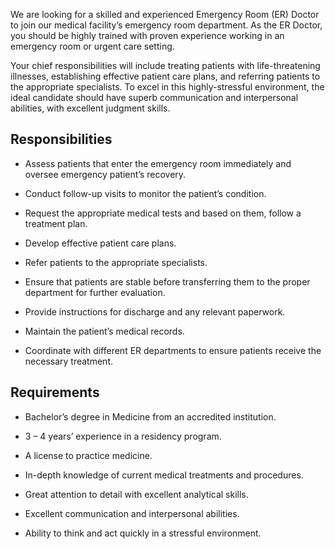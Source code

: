 We are looking for a skilled and experienced Emergency Room (ER) Doctor to join our medical facility’s emergency room department. As the ER Doctor, you should be highly trained with proven experience working in an emergency room or urgent care setting.

Your chief responsibilities will include treating patients with life-threatening illnesses, establishing effective patient care plans, and referring patients to the appropriate specialists. To excel in this highly-stressful environment, the ideal candidate should have superb communication and interpersonal abilities, with excellent judgment skills.

## Responsibilities

* Assess patients that enter the emergency room immediately and oversee emergency patient’s recovery.

* Conduct follow-up visits to monitor the patient’s condition.

* Request the appropriate medical tests and based on them, follow a treatment plan.

* Develop effective patient care plans.

* Refer patients to the appropriate specialists.

* Ensure that patients are stable before transferring them to the proper department for further evaluation.

* Provide instructions for discharge and any relevant paperwork.

* Maintain the patient’s medical records.

* Coordinate with different ER departments to ensure patients receive the necessary treatment.

## Requirements

* Bachelor’s degree in Medicine from an accredited institution.

* 3 – 4 years’ experience in a residency program.

* A license to practice medicine.

* In-depth knowledge of current medical treatments and procedures.

* Great attention to detail with excellent analytical skills.

* Excellent communication and interpersonal abilities.

* Ability to think and act quickly in a stressful environment.


